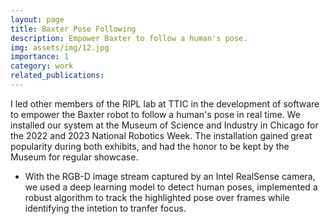```yaml
---
layout: page
title: Baxter Pose Following
description: Empower Baxter to follow a human's pose.
img: assets/img/12.jpg
importance: 1
category: work
related_publications: 
---
```


I led other members of the RIPL lab at TTIC in the development of software to empower the Baxter robot to follow a human's pose in real time. We installed our system at the Museum of Science and Industry in Chicago for the 2022 and 2023 National Robotics Week. The installation gained great popularity during both exhibits, and had the honor to be kept by the Museum for regular showcase.

* With the RGB-D image stream captured by an Intel RealSense camera, we used a deep learning model to detect human poses, implemented a robust algorithm to track the highlighted pose over frames while identifying the intetion to tranfer focus.
